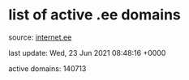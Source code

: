 # list of active .ee domains

source: [internet.ee](https://internet.ee/domains/ee-zone-file)

last update: Wed, 23 Jun 2021 08:48:16 +0000

active domains: 140713
